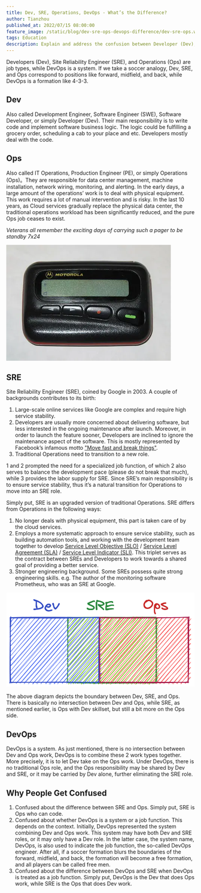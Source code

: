 ```yaml
---
title: Dev, SRE, Operations, DevOps - What’s the Difference?
author: Tianzhou
published_at: 2022/07/15 08:00:00
feature_image: /static/blog/dev-sre-ops-devops-difference/dev-sre-ops.webp
tags: Education
description: Explain and address the confusion between Developer (Dev), Site Reliability Engineer (SRE), (Operations) Ops and DevOps.
---
```


Developers (Dev), Site Reliability Engineer (SRE), and Operations (Ops) are job types, while DevOps is a system. If we take a soccer analogy, Dev, SRE, and Ops correspond to positions like forward, midfield, and back, while DevOps is a formation like 4-3-3.

## Dev

Also called Development Engineer, Software Engineer (SWE), Software Developer, or simply Developer (Dev). Their main responsibility is to write code and implement software business logic. The logic could be fulfilling a grocery order, scheduling a cab to your place and etc. Developers mostly deal with the code.

## Ops

Also called IT Operations, Production Engineer (PE), or simply Operations (Ops)。They are responsible for data center management, machine installation, network wiring, monitoring, and alerting. In the early days, a large amount of the operations’ work is to deal with physical equipment. This work requires a lot of manual intervention and is risky. In the last 10 years, as Cloud services gradually replace the physical data center, the traditional operations workload has been significantly reduced, and the pure Ops job ceases to exist.

_Veterans all remember the exciting days of carrying such a pager to be standby 7x24_

![dev-sre-ops-intersection](/static/blog/dev-sre-ops-devops-difference/pager.webp)

## SRE

Site Reliability Engineer (SRE), coined by Google in 2003. A couple of backgrounds contributes to its birth:

1. Large-scale online services like Google are complex and require high service stability.
1. Developers are usually more concerned about delivering software, but less interested in the ongoing maintenance after launch. Moreover, in order to launch the feature sooner, Developers are inclined to ignore the maintenance aspect of the software. This is mostly represented by Facebook’s infamous motto ["Move fast and break things"](https://en.wikipedia.org/wiki/Meta_Platforms#History).
1. Traditional Operations need to transition to a new role.

1 and 2 prompted the need for a specialized job function, of which 2 also serves to balance the development pace (please do not break that much), while 3 provides the labor supply for SRE. Since SRE’s main responsibility is to ensure service stability, thus it’s a natural transition for Operations to move into an SRE role.

Simply put, SRE is an upgraded version of traditional Operations. SRE differs from Operations in the following ways:

1. No longer deals with physical equipment, this part is taken care of by the cloud services.
1. Employs a more systematic approach to ensure service stability, such as building automation tools, and working with the development team together to develop [Service Level Objective (SLO)](https://en.wikipedia.org/wiki/Service-level_objective) / [Service Level Agreement (SLA)](https://en.wikipedia.org/wiki/Service-level_agreement) / [Service Level Indicator (SLI)](https://en.wikipedia.org/wiki/Service_level_indicator). This triplet serves as the contract between SREs and Developers to work towards a shared goal of providing a better service.
1. Stronger engineering background. Some SREs possess quite strong engineering skills. e.g. The author of the monitoring software Prometheus, who was an SRE at Google.

![dev-sre-ops-intersection](/static/blog/dev-sre-ops-devops-difference/dev-sre-ops.webp)

The above diagram depicts the boundary between Dev, SRE, and Ops. There is basically no intersection between Dev and Ops, while SRE, as mentioned earlier, is Ops with Dev skillset, but still a bit more on the Ops side.

## DevOps

DevOps is a system. As just mentioned, there is no intersection between Dev and Ops work, DevOps is to combine these 2 work types together. More precisely, it is to let Dev take on the Ops work. Under DevOps, there is no traditional Ops role, and the Ops responsibility may be shared by Dev and SRE, or it may be carried by Dev alone, further eliminating the SRE role.

## Why People Get Confused

1. Confused about the difference between SRE and Ops. Simply put, SRE is Ops who can code.
1. Confused about whether DevOps is a system or a job function. This depends on the context. Initially, DevOps represented the system combining Dev and Ops work. This system may have both Dev and SRE roles, or it may only have a Dev role. In the latter case, the system name, DevOps, is also used to indicate the job function, the so-called DevOps engineer. After all, if a soccer formation blurs the boundaries of the forward, midfield, and back, the formation will become a free formation, and all players can be called free men.
1. Confused about the difference between DevOps and SRE when DevOps is treated as a job function. Simply put, DevOps is the Dev that does Ops work, while SRE is the Ops that does Dev work.

